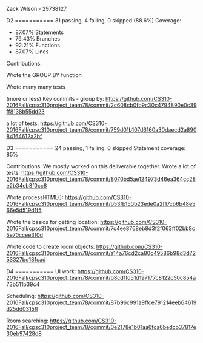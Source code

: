 Zack Wilson - 29738127

D2 ===========
31 passing, 4 failing, 0 skipped (88.6%)
Coverage:
 - 87.07% Statements
 - 79.43% Branches
 - 92.21% Functions
 - 87.07% Lines

Contributions:

Wrote the GROUP BY function

Wrote many many tests

(more or less) Key commits -
group by:
https://github.com/CS310-2016Fall/cpsc310project_team78/commit/2c608cb0fb9c30c4794890e0c39ff8138b55dd23

a lot of tests:
https://github.com/CS310-2016Fall/cpsc310project_team78/commit/759d01b107d6160a30daecd2a89084164612a2bf


D3 ===========
24 passing, 1 failing, 0 skipped
Statement coverage: 85%

Contributions:
We mostly worked on this deliverable together.
Wrote a lot of tests:
https://github.com/CS310-2016Fall/cpsc310project_team78/commit/8070bd5ae124973d46ea364cc28e2b34cb3f0cc8

Wrote processHTML():
https://github.com/CS310-2016Fall/cpsc310project_team78/commit/b53fb150b23ede0a2f17cb6b48e566e5d519d1f5

Wrote the basics for getting location:
https://github.com/CS310-2016Fall/cpsc310project_team78/commit/7c4ee8768eb8d3f2f063ff02bb8c5e70ccee3f0d

Wrote code to create room objects:
https://github.com/CS310-2016Fall/cpsc310project_team78/commit/a14a76cd2ca80c49586b98d3d7253327bd181cad


D4 ===========
UI work:
https://github.com/CS310-2016Fall/cpsc310project_team78/commit/b8cd1fd51d197177c8122c50c854a73b511b39c4

Scheduling:
https://github.com/CS310-2016Fall/cpsc310project_team78/commit/87b96c991a9ffce791214eeb64619d25dd0315ff

Room searching:
https://github.com/CS310-2016Fall/cpsc310project_team78/commit/0e2178e1b01aa6fca6bedcb37817e30eb97428d8
